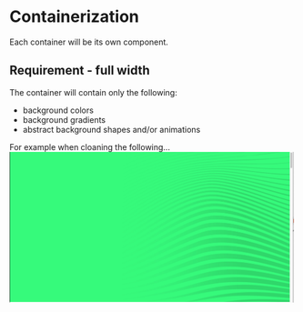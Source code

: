 # Containerization
Each container will be its own component. 

## Requirement - full width
The container will contain only the following:
- background colors
- background gradients
- abstract background shapes and/or animations

For example when cloaning the following...
<img style="max-width:500px;" src="/assets/background-clone-example-after.png"/>
